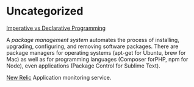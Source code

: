 Uncategorized
=

[Imperative vs Declarative Programming](http://latentflip.com/imperative-vs-declarative/)

A *package management system* automates the process of installing, upgrading, configuring,
and removing software packages. There are package managers for operating systems (apt-get
for Ubuntu, brew for Mac) as well as for programming languages (Composer forPHP, npm for Node),
even applications (Package Control for Sublime Text).

[New Relic](http://newrelic.com/) Application monitoring service.